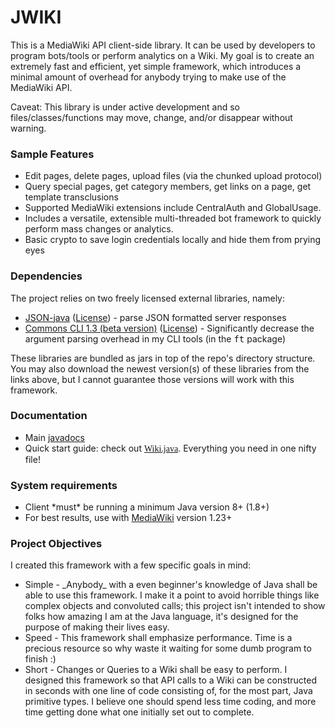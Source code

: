 JWIKI
=========

This is a MediaWiki API client-side library.  It can be used by developers to program bots/tools or perform analytics on a Wiki.  My goal is to create an extremely fast and efficient, yet simple framework, which introduces a minimal amount of overhead for anybody trying to make use of the MediaWiki API.


Caveat: This library is under active development and so files/classes/functions may move, change, and/or disappear without warning.

<h3>Sample Features</h3>
<ul>
<li>Edit pages, delete pages, upload files (via the chunked upload protocol)</li>
<li>Query special pages, get category members, get links on a page, get template transclusions</li>
<li>Supported MediaWiki extensions include CentralAuth and GlobalUsage.</li>
<li>Includes a versatile, extensible multi-threaded bot framework to quickly perform mass changes or analytics.</li>
<li>Basic crypto to save login credentials locally and hide them from prying eyes</li>
</ul>

<h3>Dependencies</h3>
The project relies on two freely licensed external libraries, namely:
<ul>
<li><a href="https://github.com/douglascrockford/JSON-java">JSON-java</a> (<a href="http://www.json.org/license.html">License</a>) - parse JSON formatted server responses </li> 
<li><a href="http://svn.apache.org/viewvc/commons/proper/cli/trunk/src/">Commons CLI 1.3 (beta version)</a> (<a href="http://www.apache.org/licenses/">License</a>) - Significantly decrease the argument parsing overhead in my CLI tools (in the <tt>ft</tt> package)</li> 
</ul>
These libraries are bundled as jars in top of the repo's directory structure.  You may also download the newest version(s) of these libraries from the links above, but I cannot guarantee those versions will work with this framework.

<h3>Documentation</h3>
<ul>
<li>Main <a href="http://fastily.github.io/jwiki/docs/jwiki/">javadocs</a></li>
<li>Quick start guide: check out <a href=https://github.com/fastily/jwiki/blob/master/src/jwiki/core/Wiki.java style="font-family:Lucida Console">Wiki.java</a>.  Everything you need in one nifty file!</li>
</ul>

<h3>System requirements</h3>
<ul>
<li>Client *must* be running a minimum Java version 8+ (1.8+)</li>
<li>For best results, use with <a href="https://www.mediawiki.org/wiki/MediaWiki">MediaWiki</a> version 1.23+</li>
</ul>

<h3>Project Objectives</h3>
I created this framework with a few specific goals in mind:
<ul>
<li>Simple - _Anybody_ with a even beginner's knowledge of Java shall be able to use this framework.  I make it a point to avoid horrible things like complex objects and convoluted calls; this project isn't intended to show folks how amazing I am at the Java language, it's designed for the purpose of making their lives easy.</li>
<li>Speed - This framework shall emphasize performance.  Time is a precious resource so why waste it waiting for some dumb program to finish :)</li>
<li>Short - Changes or Queries to a Wiki shall be easy to perform.  I designed this framework so that API calls to a Wiki can be constructed in seconds with one line of code consisting of, for the most part, Java primitive types.  I believe one should spend less time coding, and more time getting done what one initially set out to complete.</li>
</ul>